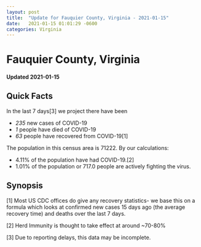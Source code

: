 ```yaml
---
layout: post
title:  "Update for Fauquier County, Virginia - 2021-01-15"
date:   2021-01-15 01:01:29 -0600
categories: Virginia
---
```


# Fauquier County, Virginia
#### Updated 2021-01-15

## Quick Facts

In the last 7 days[3] we project there have been
- *235* new cases of COVID-19
- *1* people have died of COVID-19
- *63* people have recovered from COVID-19[1]

The population in this census area is 71222. By our calculations:
- 4.11% of the population have had COVID-19.[2]
- 1.01% of the population or 717.0 people are actively fighting the virus.

## Synopsis




[1] Most US CDC offices do give any recovery statistics- we base this on a formula which looks at confirmed new cases
15 days ago (the average recovery time) and deaths over the last 7 days.

[2] Herd Immunity is thought to take effect at around ~70-80%

[3] Due to reporting delays, this data may be incomplete.
 
    
